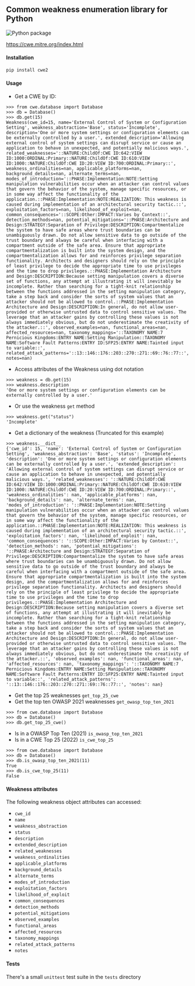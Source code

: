 ## Common weakness enumeration library for Python

![Python package](https://github.com/Julian-Nash/cwe/workflows/Python%20package/badge.svg)

https://cwe.mitre.org/index.html

#### Installation

```sh
pip install cwe2
```

#### Usage

- Get a CWE by ID:

```pycon
>>> from cwe.database import Database
>>> db = Database()
>>> db.get(15)
Weakness(cwe_id=15, name='External Control of System or Configuration Setting', weakness_abstraction='Base', status='Incomplete', description='One or more system settings or configuration elements can be externally controlled by a user.', extended_description='Allowing external control of system settings can disrupt service or cause an application to behave in unexpected, and potentially malicious ways.', related_weaknesses='::NATURE:ChildOf:CWE ID:642:VIEW ID:1000:ORDINAL:Primary::NATURE:ChildOf:CWE ID:610:VIEW ID:1000::NATURE:ChildOf:CWE ID:20:VIEW ID:700:ORDINAL:Primary::', weakness_ordinalities=nan, applicable_platforms=nan, background_details=nan, alternate_terms=nan, modes_of_introduction='::PHASE:Implementation:NOTE:Setting manipulation vulnerabilities occur when an attacker can control values that govern the behavior of the system, manage specific resources, or in some way affect the functionality of the application.::PHASE:Implementation:NOTE:REALIZATION: This weakness is caused during implementation of an architectural security tactic.::', exploitation_factors=nan, likelihood_of_exploit=nan, common_consequences='::SCOPE:Other:IMPACT:Varies by Context::', detection_methods=nan, potential_mitigations='::PHASE:Architecture and Design:STRATEGY:Separation of Privilege:DESCRIPTION:Compartmentalize the system to have safe areas where trust boundaries can be unambiguously drawn. Do not allow sensitive data to go outside of the trust boundary and always be careful when interfacing with a compartment outside of the safe area. Ensure that appropriate compartmentalization is built into the system design, and the compartmentalization allows for and reinforces privilege separation functionality. Architects and designers should rely on the principle of least privilege to decide the appropriate time to use privileges and the time to drop privileges.::PHASE:Implementation Architecture and Design:DESCRIPTION:Because setting manipulation covers a diverse set of functions, any attempt at illustrating it will inevitably be incomplete. Rather than searching for a tight-knit relationship between the functions addressed in the setting manipulation category, take a step back and consider the sorts of system values that an attacker should not be allowed to control.::PHASE:Implementation Architecture and Design:DESCRIPTION:In general, do not allow user-provided or otherwise untrusted data to control sensitive values. The leverage that an attacker gains by controlling these values is not always immediately obvious, but do not underestimate the creativity of the attacker.::', observed_examples=nan, functional_areas=nan, affected_resources=nan, taxonomy_mappings='::TAXONOMY NAME:7 Pernicious Kingdoms:ENTRY NAME:Setting Manipulation::TAXONOMY NAME:Software Fault Patterns:ENTRY ID:SFP25:ENTRY NAME:Tainted input to variable::', related_attack_patterns='::13::146::176::203::270::271::69::76::77::', notes=nan)
```

- Access attributes of the Weakness using dot notation

```pycon
>>> weakness = db.get(15)
>>> weakness.description
'One or more system settings or configuration elements can be externally controlled by a user.'
```

- Or use the weakness `get` method

```pycon
>>> weakness.get("status")
'Incomplete'
```

- Get a dictionary of the weakness (Truncated for this example)

```pycon
>>> weakness.__dict__
{'cwe_id': 15, 'name': 'External Control of System or Configuration Setting', 'weakness_abstraction': 'Base', 'status': 'Incomplete', 'description': 'One or more system settings or configuration elements can be externally controlled by a user.', 'extended_description': 'Allowing external control of system settings can disrupt service or cause an application to behave in unexpected, and potentially malicious ways.', 'related_weaknesses': '::NATURE:ChildOf:CWE ID:642:VIEW ID:1000:ORDINAL:Primary::NATURE:ChildOf:CWE ID:610:VIEW ID:1000::NATURE:ChildOf:CWE ID:20:VIEW ID:700:ORDINAL:Primary::', 'weakness_ordinalities': nan, 'applicable_platforms': nan, 'background_details': nan, 'alternate_terms': nan, 'modes_of_introduction': '::PHASE:Implementation:NOTE:Setting manipulation vulnerabilities occur when an attacker can control values that govern the behavior of the system, manage specific resources, or in some way affect the functionality of the application.::PHASE:Implementation:NOTE:REALIZATION: This weakness is caused during implementation of an architectural security tactic.::', 'exploitation_factors': nan, 'likelihood_of_exploit': nan, 'common_consequences': '::SCOPE:Other:IMPACT:Varies by Context::', 'detection_methods': nan, 'potential_mitigations': '::PHASE:Architecture and Design:STRATEGY:Separation of Privilege:DESCRIPTION:Compartmentalize the system to have safe areas where trust boundaries can be unambiguously drawn. Do not allow sensitive data to go outside of the trust boundary and always be careful when interfacing with a compartment outside of the safe area. Ensure that appropriate compartmentalization is built into the system design, and the compartmentalization allows for and reinforces privilege separation functionality. Architects and designers should rely on the principle of least privilege to decide the appropriate time to use privileges and the time to drop privileges.::PHASE:Implementation Architecture and Design:DESCRIPTION:Because setting manipulation covers a diverse set of functions, any attempt at illustrating it will inevitably be incomplete. Rather than searching for a tight-knit relationship between the functions addressed in the setting manipulation category, take a step back and consider the sorts of system values that an attacker should not be allowed to control.::PHASE:Implementation Architecture and Design:DESCRIPTION:In general, do not allow user-provided or otherwise untrusted data to control sensitive values. The leverage that an attacker gains by controlling these values is not always immediately obvious, but do not underestimate the creativity of the attacker.::', 'observed_examples': nan, 'functional_areas': nan, 'affected_resources': nan, 'taxonomy_mappings': '::TAXONOMY NAME:7 Pernicious Kingdoms:ENTRY NAME:Setting Manipulation::TAXONOMY NAME:Software Fault Patterns:ENTRY ID:SFP25:ENTRY NAME:Tainted input to variable::', 'related_attack_patterns': '::13::146::176::203::270::271::69::76::77::', 'notes': nan}
```

- Get the top 25 weaknesses `get_top_25_cwe`
- Get the top ten OWASP 2021 weaknesses `get_owasp_top_ten_2021` 
```pycon
>>> from cwe.database import Database
>>> db = Database()
>>> db.get_top_25_cwe()
```


- Is in a OWASP Top Ten (2021) `is_owasp_top_ten_2021`
- Is in a CWE Top 25 (2022) `is_cwe_top_25`

```pycon
>>> from cwe.database import Database
>>> db = Database()
>>> db.is_owasp_top_ten_2021(11)
True
>>> db.is_cwe_top_25(11)
False
```

#### Weakness attributes

The following weakness object attributes can accessed:

- `cwe_id`
- `name`
- `weakness_abstraction`
- `status`
- `description`
- `extended_description`
- `related_weaknesses`
- `weakness_ordinalities`
- `applicable_platforms`
- `background_details`
- `alternate_terms`
- `modes_of_introduction`
- `exploitation_factors`
- `likelihood_of_exploit`
- `common_consequences`
- `detection_methods`
- `potential_mitigations`
- `observed_examples`
- `functional_areas`
- `affected_resources`
- `taxonomy_mappings`
- `related_attack_patterns`
- `notes`

#### Tests

There's a small `unittest` test suite in the `tests` directory
